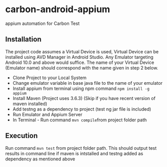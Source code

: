 # carbon-android-appium
appium automation for Carbon Test

## Installation
The project code assumes a Virtual Device is used, Virtual Device can be installed using
AVD Manager in Android Studio. Any Emulator targeting Android 10.0 and above would
suffice. The name of your Virtual Device (Emulator name) should correspond with
the name given in step 2 below.

- Clone Project to your Local System
- Change emulator variable in base java file to the name of your emulator
- Install appium from terminal using npm command `npm install -g appium`
- Install Maven (Project uses 3.6.3) (Skip if you have recent version of maven installed)
- Add testng as a dependency to project (test ng jar file is included)
- Run Emulator and Appium Server
- In Terminal - Run command `mvn compile`from project folder path

## Execution
Run command `mvn test` from project folder path. This should output test results in command line
if maven is intstalled and testng added as dependency as mentioned above
